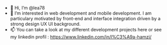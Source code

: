 - 👋 Hi, I’m @lea78
- 👀 I’m interested in web development and mobile development. 
I am particulary motivated by front-end and interface integration driven by a strong design UX UI background.
- 📫 You can take a look at my different development projects here or see my linkedin profil : https://www.linkedin.com/in/l%C3%A9a-hamzi/


